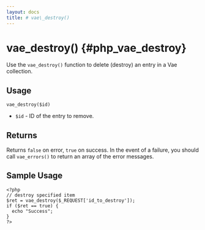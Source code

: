 ```yaml
---
layout: docs
title: # vae\_destroy()
---
```


# vae\_destroy() {#php_vae_destroy}

Use the `vae_destroy()` function to delete (destroy) an entry in a Vae
collection.

## Usage

`vae_destroy($id)`

-   `$id` - ID of the entry to remove.

## Returns

Returns `false` on error, `true` on success. In the event of a failure,
you should call `vae_errors()` to return an array of the error messages.

## Sample Usage

    <?php
    // destroy specified item
    $ret = vae_destroy($_REQUEST['id_to_destroy']);
    if ($ret == true) {
      echo "Success";
    }
    ?>
